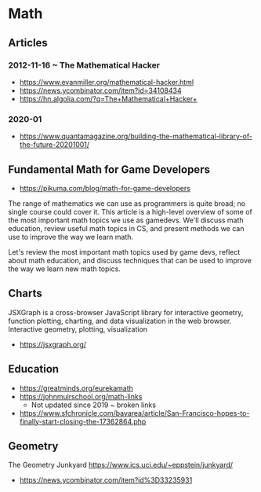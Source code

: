 # Math

## Articles

### 2012-11-16 ~ The Mathematical Hacker

* https://www.evanmiller.org/mathematical-hacker.html
* https://news.ycombinator.com/item?id=34108434
* https://hn.algolia.com/?q=The+Mathematical+Hacker+


### 2020-01
* https://www.quantamagazine.org/building-the-mathematical-library-of-the-future-20201001/


## Fundamental Math for Game Developers

* https://pikuma.com/blog/math-for-game-developers

The range of mathematics we can use as programmers is quite broad; no single course could cover it. This article is a high-level overview of some of the most important math topics we use as gamedevs. We'll discuss math education, review useful math topics in CS, and present methods we can use to improve the way we learn math.

Let's review the most important math topics used by game devs, reflect about math education, and discuss techniques that can be used to improve the way we learn new math topics.


## Charts

JSXGraph is a cross-browser JavaScript library for interactive geometry, function plotting, charting, and data visualization in the web browser. Interactive geometry, plotting, visualization

* https://jsxgraph.org/

## Education

* https://greatminds.org/eurekamath
* https://johnmuirschool.org/math-links
  * Not updated since 2019 ~ broken links
* https://www.sfchronicle.com/bayarea/article/San-Francisco-hopes-to-finally-start-closing-the-17362864.php


## Geometry

The Geometry Junkyard
https://www.ics.uci.edu/~eppstein/junkyard/
* https://news.ycombinator.com/item?id%3D33235931